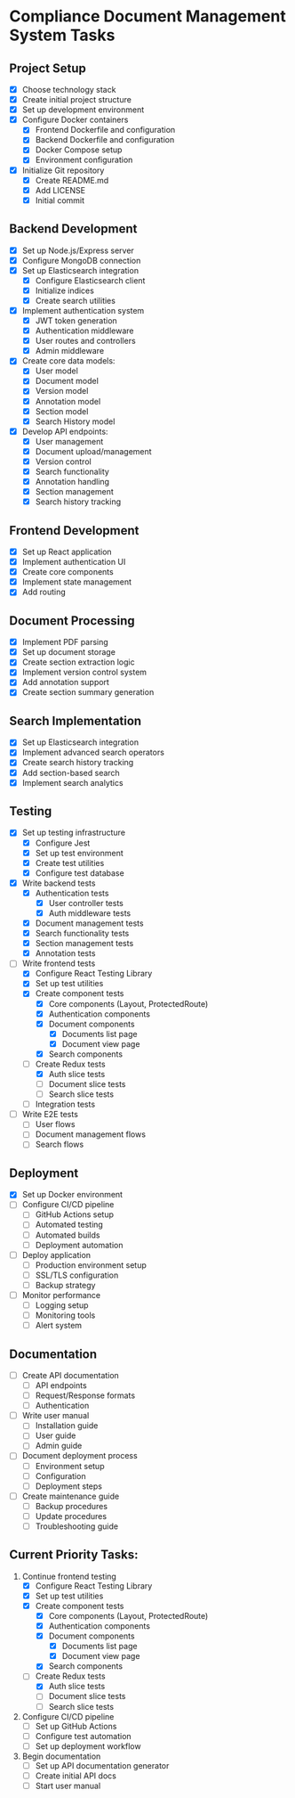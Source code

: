 # Compliance Document Management System Tasks

## Project Setup
- [x] Choose technology stack
- [x] Create initial project structure
- [x] Set up development environment
- [x] Configure Docker containers
  - [x] Frontend Dockerfile and configuration
  - [x] Backend Dockerfile and configuration
  - [x] Docker Compose setup
  - [x] Environment configuration
- [x] Initialize Git repository
  - [x] Create README.md
  - [x] Add LICENSE
  - [x] Initial commit

## Backend Development
- [x] Set up Node.js/Express server
- [x] Configure MongoDB connection
- [x] Set up Elasticsearch integration
  - [x] Configure Elasticsearch client
  - [x] Initialize indices
  - [x] Create search utilities
- [x] Implement authentication system
  - [x] JWT token generation
  - [x] Authentication middleware
  - [x] User routes and controllers
  - [x] Admin middleware
- [x] Create core data models:
  - [x] User model
  - [x] Document model
  - [x] Version model
  - [x] Annotation model
  - [x] Section model
  - [x] Search History model
- [x] Develop API endpoints:
  - [x] User management
  - [x] Document upload/management
  - [x] Version control
  - [x] Search functionality
  - [x] Annotation handling
  - [x] Section management
  - [x] Search history tracking

## Frontend Development
- [x] Set up React application
- [x] Implement authentication UI
- [x] Create core components
- [x] Implement state management
- [x] Add routing

## Document Processing
- [x] Implement PDF parsing
- [x] Set up document storage
- [x] Create section extraction logic
- [x] Implement version control system
- [x] Add annotation support
- [x] Create section summary generation

## Search Implementation
- [x] Set up Elasticsearch integration
- [x] Implement advanced search operators
- [x] Create search history tracking
- [x] Add section-based search
- [x] Implement search analytics

## Testing
- [x] Set up testing infrastructure
  - [x] Configure Jest
  - [x] Set up test environment
  - [x] Create test utilities
  - [x] Configure test database
- [x] Write backend tests
  - [x] Authentication tests
    - [x] User controller tests
    - [x] Auth middleware tests
  - [x] Document management tests
  - [x] Search functionality tests
  - [x] Section management tests
  - [x] Annotation tests
- [ ] Write frontend tests
  - [x] Configure React Testing Library
  - [x] Set up test utilities
  - [x] Create component tests
    - [x] Core components (Layout, ProtectedRoute)
    - [x] Authentication components
    - [x] Document components
      - [x] Documents list page
      - [x] Document view page
    - [x] Search components
  - [ ] Create Redux tests
    - [x] Auth slice tests
    - [ ] Document slice tests
    - [ ] Search slice tests
  - [ ] Integration tests
- [ ] Write E2E tests
  - [ ] User flows
  - [ ] Document management flows
  - [ ] Search flows

## Deployment
- [x] Set up Docker environment
- [ ] Configure CI/CD pipeline
  - [ ] GitHub Actions setup
  - [ ] Automated testing
  - [ ] Automated builds
  - [ ] Deployment automation
- [ ] Deploy application
  - [ ] Production environment setup
  - [ ] SSL/TLS configuration
  - [ ] Backup strategy
- [ ] Monitor performance
  - [ ] Logging setup
  - [ ] Monitoring tools
  - [ ] Alert system

## Documentation
- [ ] Create API documentation
  - [ ] API endpoints
  - [ ] Request/Response formats
  - [ ] Authentication
- [ ] Write user manual
  - [ ] Installation guide
  - [ ] User guide
  - [ ] Admin guide
- [ ] Document deployment process
  - [ ] Environment setup
  - [ ] Configuration
  - [ ] Deployment steps
- [ ] Create maintenance guide
  - [ ] Backup procedures
  - [ ] Update procedures
  - [ ] Troubleshooting guide

## Current Priority Tasks:
1. Continue frontend testing
   - [x] Configure React Testing Library
   - [x] Set up test utilities
   - [x] Create component tests
     - [x] Core components (Layout, ProtectedRoute)
     - [x] Authentication components
     - [x] Document components
       - [x] Documents list page
       - [x] Document view page
     - [x] Search components
   - [ ] Create Redux tests
     - [x] Auth slice tests
     - [ ] Document slice tests
     - [ ] Search slice tests

2. Configure CI/CD pipeline
   - [ ] Set up GitHub Actions
   - [ ] Configure test automation
   - [ ] Set up deployment workflow

3. Begin documentation
   - [ ] Set up API documentation generator
   - [ ] Create initial API docs
   - [ ] Start user manual
